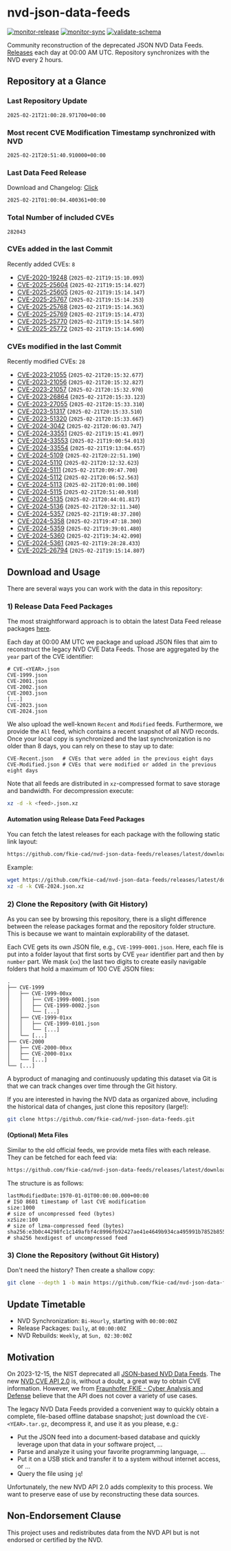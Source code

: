 # nvd-json-data-feeds

[![monitor-release](https://github.com/fkie-cad/nvd-json-data-feeds/actions/workflows/monitor_release.yml/badge.svg)](https://github.com/fkie-cad/nvd-json-data-feeds/actions/workflows/monitor_release.yml)
[![monitor-sync](https://github.com/fkie-cad/nvd-json-data-feeds/actions/workflows/monitor_sync.yml/badge.svg)](https://github.com/fkie-cad/nvd-json-data-feeds/actions/workflows/monitor_sync.yml)
[![validate-schema](https://github.com/fkie-cad/nvd-json-data-feeds/actions/workflows/validate_schema.yml/badge.svg)](https://github.com/fkie-cad/nvd-json-data-feeds/actions/workflows/validate_schema.yml)

Community reconstruction of the deprecated JSON NVD Data Feeds.
[Releases](https://github.com/fkie-cad/nvd-json-data-feeds/releases/latest) each day at 00:00 AM UTC.
Repository synchronizes with the NVD every 2 hours.

## Repository at a Glance

### Last Repository Update

```plain
2025-02-21T21:00:28.971700+00:00
```

### Most recent CVE Modification Timestamp synchronized with NVD

```plain
2025-02-21T20:51:40.910000+00:00
```

### Last Data Feed Release

Download and Changelog: [Click](https://github.com/fkie-cad/nvd-json-data-feeds/releases/latest)

```plain
2025-02-21T01:00:04.400361+00:00
```

### Total Number of included CVEs

```plain
282043
```

### CVEs added in the last Commit

Recently added CVEs: `8`

- [CVE-2020-19248](CVE-2020/CVE-2020-192xx/CVE-2020-19248.json) (`2025-02-21T19:15:10.093`)
- [CVE-2025-25604](CVE-2025/CVE-2025-256xx/CVE-2025-25604.json) (`2025-02-21T19:15:14.027`)
- [CVE-2025-25605](CVE-2025/CVE-2025-256xx/CVE-2025-25605.json) (`2025-02-21T19:15:14.147`)
- [CVE-2025-25767](CVE-2025/CVE-2025-257xx/CVE-2025-25767.json) (`2025-02-21T19:15:14.253`)
- [CVE-2025-25768](CVE-2025/CVE-2025-257xx/CVE-2025-25768.json) (`2025-02-21T19:15:14.363`)
- [CVE-2025-25769](CVE-2025/CVE-2025-257xx/CVE-2025-25769.json) (`2025-02-21T19:15:14.473`)
- [CVE-2025-25770](CVE-2025/CVE-2025-257xx/CVE-2025-25770.json) (`2025-02-21T19:15:14.587`)
- [CVE-2025-25772](CVE-2025/CVE-2025-257xx/CVE-2025-25772.json) (`2025-02-21T19:15:14.690`)


### CVEs modified in the last Commit

Recently modified CVEs: `28`

- [CVE-2023-21055](CVE-2023/CVE-2023-210xx/CVE-2023-21055.json) (`2025-02-21T20:15:32.677`)
- [CVE-2023-21056](CVE-2023/CVE-2023-210xx/CVE-2023-21056.json) (`2025-02-21T20:15:32.827`)
- [CVE-2023-21057](CVE-2023/CVE-2023-210xx/CVE-2023-21057.json) (`2025-02-21T20:15:32.970`)
- [CVE-2023-26864](CVE-2023/CVE-2023-268xx/CVE-2023-26864.json) (`2025-02-21T20:15:33.123`)
- [CVE-2023-27055](CVE-2023/CVE-2023-270xx/CVE-2023-27055.json) (`2025-02-21T20:15:33.310`)
- [CVE-2023-51317](CVE-2023/CVE-2023-513xx/CVE-2023-51317.json) (`2025-02-21T20:15:33.510`)
- [CVE-2023-51320](CVE-2023/CVE-2023-513xx/CVE-2023-51320.json) (`2025-02-21T20:15:33.667`)
- [CVE-2024-3042](CVE-2024/CVE-2024-30xx/CVE-2024-3042.json) (`2025-02-21T20:06:03.747`)
- [CVE-2024-33551](CVE-2024/CVE-2024-335xx/CVE-2024-33551.json) (`2025-02-21T19:15:41.097`)
- [CVE-2024-33553](CVE-2024/CVE-2024-335xx/CVE-2024-33553.json) (`2025-02-21T19:00:54.013`)
- [CVE-2024-33554](CVE-2024/CVE-2024-335xx/CVE-2024-33554.json) (`2025-02-21T19:13:04.657`)
- [CVE-2024-5109](CVE-2024/CVE-2024-51xx/CVE-2024-5109.json) (`2025-02-21T20:22:51.190`)
- [CVE-2024-5110](CVE-2024/CVE-2024-51xx/CVE-2024-5110.json) (`2025-02-21T20:12:32.623`)
- [CVE-2024-5111](CVE-2024/CVE-2024-51xx/CVE-2024-5111.json) (`2025-02-21T20:09:47.700`)
- [CVE-2024-5112](CVE-2024/CVE-2024-51xx/CVE-2024-5112.json) (`2025-02-21T20:06:52.563`)
- [CVE-2024-5113](CVE-2024/CVE-2024-51xx/CVE-2024-5113.json) (`2025-02-21T20:01:00.100`)
- [CVE-2024-5115](CVE-2024/CVE-2024-51xx/CVE-2024-5115.json) (`2025-02-21T20:51:40.910`)
- [CVE-2024-5135](CVE-2024/CVE-2024-51xx/CVE-2024-5135.json) (`2025-02-21T20:44:01.817`)
- [CVE-2024-5136](CVE-2024/CVE-2024-51xx/CVE-2024-5136.json) (`2025-02-21T20:32:11.340`)
- [CVE-2024-5357](CVE-2024/CVE-2024-53xx/CVE-2024-5357.json) (`2025-02-21T19:48:37.280`)
- [CVE-2024-5358](CVE-2024/CVE-2024-53xx/CVE-2024-5358.json) (`2025-02-21T19:47:18.300`)
- [CVE-2024-5359](CVE-2024/CVE-2024-53xx/CVE-2024-5359.json) (`2025-02-21T19:39:01.480`)
- [CVE-2024-5360](CVE-2024/CVE-2024-53xx/CVE-2024-5360.json) (`2025-02-21T19:34:42.090`)
- [CVE-2024-5361](CVE-2024/CVE-2024-53xx/CVE-2024-5361.json) (`2025-02-21T19:28:28.433`)
- [CVE-2025-26794](CVE-2025/CVE-2025-267xx/CVE-2025-26794.json) (`2025-02-21T19:15:14.807`)


## Download and Usage

There are several ways you can work with the data in this repository:

### 1) Release Data Feed Packages

The most straightforward approach is to obtain the latest Data Feed release packages [here](https://github.com/fkie-cad/nvd-json-data-feeds/releases/latest).

Each day at 00:00 AM UTC we package and upload JSON files that aim to reconstruct the legacy NVD CVE Data Feeds.
Those are aggregated by the `year` part of the CVE identifier:

```
# CVE-<YEAR>.json
CVE-1999.json
CVE-2001.json
CVE-2002.json
CVE-2003.json
[...]
CVE-2023.json
CVE-2024.json
```

We also upload the well-known `Recent` and `Modified` feeds.
Furthermore, we provide the `All` feed, which contains a recent snapshot of all NVD records.
Once your local copy is synchronized and the last synchronization is no older than 8 days, you can rely on these to stay up to date:

```plain
CVE-Recent.json   # CVEs that were added in the previous eight days
CVE-Modified.json # CVEs that were modified or added in the previous eight days
```

Note that all feeds are distributed in `xz`-compressed format to save storage and bandwidth.
For decompression execute:

```sh
xz -d -k <feed>.json.xz
```

#### Automation using Release Data Feed Packages

You can fetch the latest releases for each package with the following static link layout:

```sh
https://github.com/fkie-cad/nvd-json-data-feeds/releases/latest/download/CVE-<YEAR>.json.xz
```

Example:

```sh
wget https://github.com/fkie-cad/nvd-json-data-feeds/releases/latest/download/CVE-2024.json.xz
xz -d -k CVE-2024.json.xz
```

### 2) Clone the Repository (with Git History)

As you can see by browsing this repository, there is a slight difference between the release packages format and the repository folder structure.
This is because we want to maintain explorability of the dataset.

Each CVE gets its own JSON file, e.g., `CVE-1999-0001.json`.
Here, each file is put into a folder layout that first sorts by CVE `year` identifier part and then by `number` part.
We mask (`xx`) the last two digits to create easily navigable folders that hold a maximum of 100 CVE JSON files:

```plain
.
├── CVE-1999
│   ├── CVE-1999-00xx
│   │   ├── CVE-1999-0001.json
│   │   ├── CVE-1999-0002.json
│   │   └── [...]
│   ├── CVE-1999-01xx
│   │   ├── CVE-1999-0101.json
│   │   └── [...]
│   └── [...]
├── CVE-2000
│   ├── CVE-2000-00xx
│   ├── CVE-2000-01xx
│   └── [...]
└── [...]
```

A byproduct of managing and continuously updating this dataset via Git is that we can track changes over time through the Git history.

If you are interested in having the NVD data as organized above, including the historical data of changes, just clone this repository (large!):

```sh
git clone https://github.com/fkie-cad/nvd-json-data-feeds.git
```

#### (Optional) Meta Files

Similar to the old official feeds, we provide meta files with each release. They can be fetched for each feed via:

```sh
https://github.com/fkie-cad/nvd-json-data-feeds/releases/latest/download/CVE-<YEAR>.meta
```

The structure is as follows:

```plain
lastModifiedDate:1970-01-01T00:00:00.000+00:00                          # ISO 8601 timestamp of last CVE modification
size:1000                                                               # size of uncompressed feed (bytes)
xzSize:100                                                              # size of lzma-compressed feed (bytes)
sha256:e3b0c44298fc1c149afbf4c8996fb92427ae41e4649b934ca495991b7852b855 # sha256 hexdigest of uncompressed feed
```

### 3) Clone the Repository (without Git History)

Don't need the history? Then create a shallow copy:

```sh
git clone --depth 1 -b main https://github.com/fkie-cad/nvd-json-data-feeds.git
```


## Update Timetable

* NVD Synchronization: `Bi-Hourly`, starting with `00:00:00Z`
* Release Packages: `Daily`, at `00:00:00Z`
* NVD Rebuilds: `Weekly`, at `Sun, 02:30:00Z`


## Motivation

On 2023-12-15, the NIST deprecated all [JSON-based NVD Data Feeds](https://nvd.nist.gov/vuln/data-feeds#divRetirementBanner-1).
The new [NVD CVE API 2.0](https://nvd.nist.gov/developers/vulnerabilities) is, without a doubt, a great way to obtain CVE information.
However, we from [Fraunhofer FKIE - Cyber Analysis and Defense](https://www.fkie.fraunhofer.de/en/departments/cad.html) believe that the API does not cover a variety of use cases.

The legacy NVD Data Feeds provided a convenient way to quickly obtain a complete, file-based offline database snapshot; just download the `CVE-<YEAR>.tar.gz`, decompress it, and use it as you please, e.g.:

- Put the JSON feed into a document-based database and quickly leverage upon that data in your software project, ...
- Parse and analyze it using your favorite programming language, ...
- Put it on a USB stick and transfer it to a system without internet access, or ...
- Query the file using `jq`!

Unfortunately, the new NVD API 2.0 adds complexity to this process.
We want to preserve ease of use by reconstructing these data sources.

## Non-Endorsement Clause

This project uses and redistributes data from the NVD API but is not endorsed or certified by the NVD.